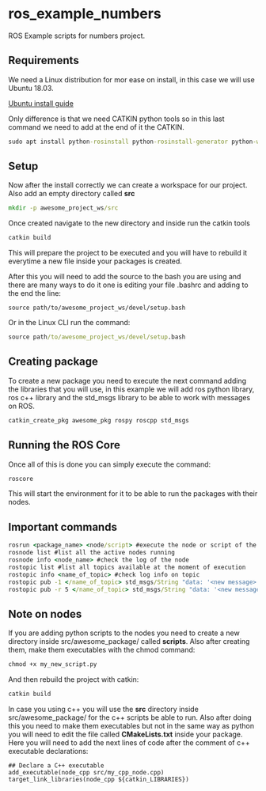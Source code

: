 # ros_example_numbers
ROS Example scripts for numbers project.

## Requirements

We need a Linux distribution for mor ease on install, in this case we will use Ubuntu 18.03.

[Ubuntu install guide](http://wiki.ros.org/melodic/Installation/Ubuntu)

Only difference is that we need CATKIN python tools so in this last command we need to add at the end of it the CATKIN.

```cmd
sudo apt install python-rosinstall python-rosinstall-generator python-wstool build-essential python-catkin-tools
```

## Setup

Now after the install correctly we can create a workspace for our project. Also add an empty directory called **src**

```cmd
mkdir -p awesome_project_ws/src
```

Once created navigate to the new directory and inside run the catkin tools

```cmd
catkin build
```

This will prepare the project to be executed and you will have to rebuild it everytime a new file inside your packages is created.

After this you will need to add the source to the bash you are using and there are many ways to do it one is editing your file .bashrc and adding to the end the line:

```
source path/to/awesome_project_ws/devel/setup.bash
```

Or in the Linux CLI run the command:

```cmd
source path/to/awesome_project_ws/devel/setup.bash
```

## Creating package

To create a new package you need to execute the next command adding the libraries that you will use, in this example we will add ros python library, ros c++ library and the std_msgs library to be able to work with messages on ROS.

```cmd
catkin_create_pkg awesome_pkg rospy roscpp std_msgs
```

## Running the ROS Core

Once all of this is done you can simply execute the command:

```cmd
roscore
```

This will start the environment for it to be able to run the packages with their nodes.

## Important commands

```cmd
rosrun <package_name> <node/script> #execute the node or script of the package you choose
rosnode list #list all the active nodes running
rosnode info <node_name> #check the log of the node
rostopic list #list all topics available at the moment of execution
rostopic info <name_of_topic> #check log info on topic
rostopic pub -1 </name_of_topic> std_msgs/String "data: '<new message>'" #this will add a new message to all subscribers listening to the topic
rostopic pub -r 5 </name_of_topic> std_msgs/String "data: '<new message>'" #continuosly send 5 new messages to the subscribers of the topic
```

## Note on nodes

If you are adding python scripts to the nodes you need to create a new directory inside src/awesome_package/ called **scripts**. Also after creating them, make them executables with the chmod command:

```cmd
chmod +x my_new_script.py
```

And then rebuild the project with catkin:

```cmd
catkin build
```

In case you using c++ you will use the **src** directory inside src/awesome_package/ for the c++ scripts be able to run. Also after doing this you need to make them executables but not in the same way as python you will need to edit the file called **CMakeLists.txt** inside your package. Here you will need to add the next lines of code after the comment of c++ executable declarations:

```
## Declare a C++ executable
add_executable(node_cpp src/my_cpp_node.cpp)
target_link_libraries(node_cpp ${catkin_LIBRARIES})
```
